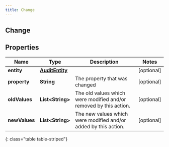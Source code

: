 ```yaml
---
title: Change
---
```


## Change

## Properties

| Name          | Type                                                   | Description                                                       | Notes      |
| ------------- | ------------------------------------------------------ | ----------------------------------------------------------------- | ---------- |
| **entity**    | <!----><!---->[**AuditEntity**](AuditEntity.md)<!----> |                                                                   | [optional] |
| **property**  | <!----><!---->**String**<!---->                        | The property that was changed                                     | [optional] |
| **oldValues** | <!----><!---->**List&lt;String&gt;**<!---->            | The old values which were modified and/or removed by this action. | [optional] |
| **newValues** | <!----><!---->**List&lt;String&gt;**<!---->            | The new values which were modified and/or added by this action.   | [optional] |

{: class="table table-striped"}

